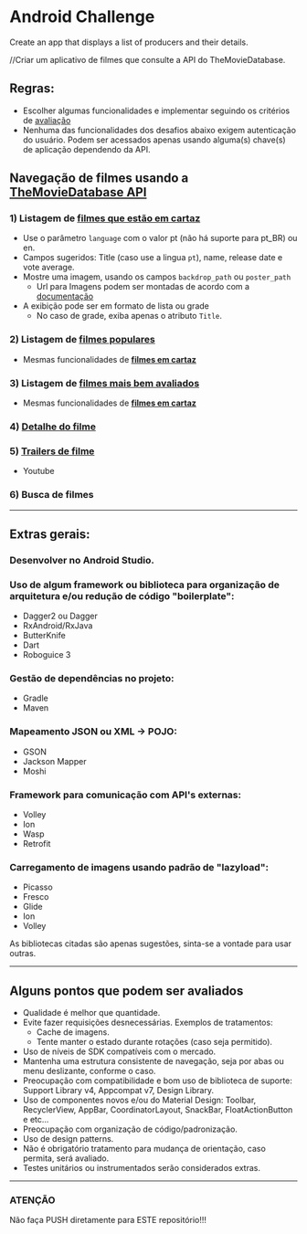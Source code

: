 # Android Challenge

Create an app that displays a list of producers and their details.

//Criar um aplicativo de filmes que consulte a API do TheMovieDatabase.

## Regras:
- Escolher algumas funcionalidades e implementar seguindo os critérios de [avaliação](#criterios_avaliacao)
- Nenhuma das funcionalidades dos desafios abaixo exigem autenticação do usuário. Podem ser acessados apenas usando alguma(s) chave(s) de aplicação dependendo da API.

## Navegação de filmes usando a [TheMovieDatabase API](https://www.themoviedb.org/documentation/api)

### <a name="filmes_cartaz" />1) Listagem de [filmes que estão em cartaz](http://docs.themoviedb.apiary.io/#reference/movies/now_playing)
- Use o parâmetro `language` com o valor pt (não há suporte para pt_BR) ou en.
- Campos sugeridos: Title (caso use a lingua `pt`), name, release date e vote average.
- Mostre uma imagem, usando os campos `backdrop_path` ou `poster_path`
    - Url para Imagens podem ser montadas de acordo com a [documentação](http://docs.themoviedb.apiary.io/#introduction/configuration)
- A exibição pode ser em formato de lista ou grade
    - No caso de grade, exiba apenas o atributo `Title`.

### 2) Listagem de [filmes populares](http://docs.themoviedb.apiary.io/#reference/movies/moviepopular)
- Mesmas funcionalidades de [__filmes em cartaz__](#filmes_cartaz)

### 3) Listagem de [filmes mais bem avaliados](http://docs.themoviedb.apiary.io/#reference/movies/movietoprated)
- Mesmas funcionalidades de [__filmes em cartaz__](#filmes_cartaz)

### 4) [Detalhe do filme](http://docs.themoviedb.apiary.io/#reference/movies/movieid)

### 5) [Trailers de filme](http://docs.themoviedb.apiary.io/#reference/movies/movieidvideos)
- Youtube

### 6) Busca de filmes

*****

## Extras gerais:

### Desenvolver no Android Studio.

### Uso de algum framework ou biblioteca para organização de arquitetura e/ou redução de código "boilerplate":
- Dagger2 ou Dagger
- RxAndroid/RxJava
- ButterKnife
- Dart
- Roboguice 3

### Gestão de dependências no projeto:
- Gradle
- Maven

### Mapeamento JSON ou XML -> POJO:
- GSON
- Jackson Mapper
- Moshi

### Framework para comunicação com API's externas:
- Volley
- Ion
- Wasp
- Retrofit

### Carregamento de imagens usando padrão de "lazyload":
- Picasso
- Fresco
- Glide
- Ion
- Volley

As bibliotecas citadas são apenas sugestões, sinta-se a vontade para usar outras.

*****

## <a name="criterios_avaliacao"/>Alguns pontos que podem ser avaliados

- Qualidade é melhor que quantidade.
- Evite fazer requisições desnecessárias. Exemplos de tratamentos:
    - Cache de imagens.
    - Tente manter o estado durante rotações (caso seja permitido).
- Uso de níveis de SDK compatíveis com o mercado.
- Mantenha uma estrutura consistente de navegação, seja por abas ou menu deslizante, conforme o caso.
- Preocupação com compatibilidade e bom uso de biblioteca de suporte: Support Library v4, Appcompat v7, Design Library.
- Uso de componentes novos e/ou do Material Design: Toolbar, RecyclerView, AppBar, CoordinatorLayout, SnackBar, FloatActionButton e etc...
- Preocupação com organização de código/padronização.
- Uso de design patterns.
- Não é obrigatório tratamento para mudança de orientação, caso permita, será avaliado.
- Testes unitários ou instrumentados serão considerados extras.

*****

### **ATENÇÃO** ###

Não faça PUSH diretamente para ESTE repositório!!!

